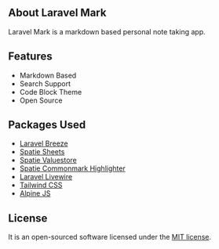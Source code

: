 ## About Laravel Mark

Laravel Mark is a markdown based personal note taking app.

## Features

- Markdown Based
- Search Support
- Code Block Theme
- Open Source

## Packages Used

- [Laravel Breeze](https://laravel.com/docs/8.x/starter-kits#laravel-breeze)
- [Spatie Sheets](https://github.com/spatie/sheets)
- [Spatie Valuestore](https://github.com/spatie/valuestore)
- [Spatie Commonmark Highlighter](https://github.com/spatie/commonmark-highlighter)
- [Laravel Livewire](https://laravel-livewire.com)
- [Tailwind CSS](https://github.com/tailwindlabs/tailwindcss)
- [Alpine JS](https://github.com/alpinejs/alpine/)


## License

It is an open-sourced software licensed under the [MIT license](https://opensource.org/licenses/MIT).
